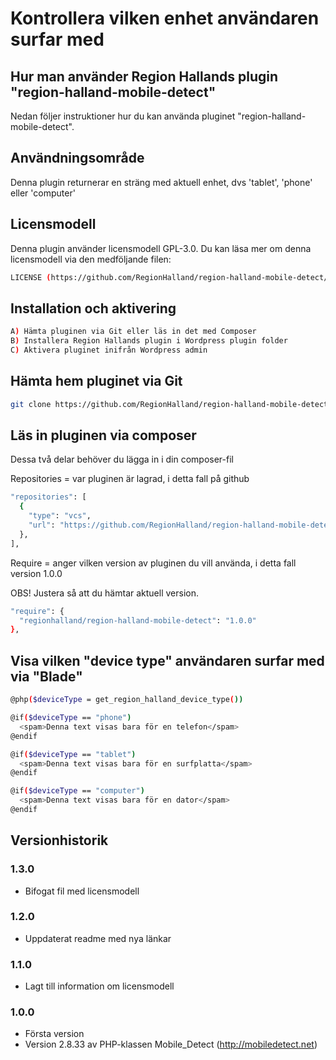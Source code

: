 # Kontrollera vilken enhet användaren surfar med

## Hur man använder Region Hallands plugin "region-halland-mobile-detect"

Nedan följer instruktioner hur du kan använda pluginet "region-halland-mobile-detect".


## Användningsområde

Denna plugin returnerar en sträng med aktuell enhet, dvs 'tablet', 'phone' eller 'computer'


## Licensmodell

Denna plugin använder licensmodell GPL-3.0. Du kan läsa mer om denna licensmodell via den medföljande filen:
```sh
LICENSE (https://github.com/RegionHalland/region-halland-mobile-detect/blob/master/LICENSE)
```


## Installation och aktivering

```sh
A) Hämta pluginen via Git eller läs in det med Composer
B) Installera Region Hallands plugin i Wordpress plugin folder
C) Aktivera pluginet inifrån Wordpress admin
```


## Hämta hem pluginet via Git

```sh
git clone https://github.com/RegionHalland/region-halland-mobile-detect.git
```


## Läs in pluginen via composer

Dessa två delar behöver du lägga in i din composer-fil

Repositories = var pluginen är lagrad, i detta fall på github

```sh
"repositories": [
  {
    "type": "vcs",
    "url": "https://github.com/RegionHalland/region-halland-mobile-detect.git"
  },
],
```
Require = anger vilken version av pluginen du vill använda, i detta fall version 1.0.0

OBS! Justera så att du hämtar aktuell version.

```sh
"require": {
  "regionhalland/region-halland-mobile-detect": "1.0.0"
},
```


## Visa vilken "device type" användaren surfar med via "Blade"

```sh
@php($deviceType = get_region_halland_device_type())

@if($deviceType == "phone")
  <spam>Denna text visas bara för en telefon</spam>
@endif

@if($deviceType == "tablet")
  <spam>Denna text visas bara för en surfplatta</spam>
@endif

@if($deviceType == "computer")
  <spam>Denna text visas bara för en dator</spam>
@endif
```


## Versionhistorik

### 1.3.0
- Bifogat fil med licensmodell

### 1.2.0
- Uppdaterat readme med nya länkar

### 1.1.0
- Lagt till information om licensmodell

### 1.0.0
- Första version
- Version 2.8.33 av PHP-klassen Mobile_Detect (http://mobiledetect.net) 